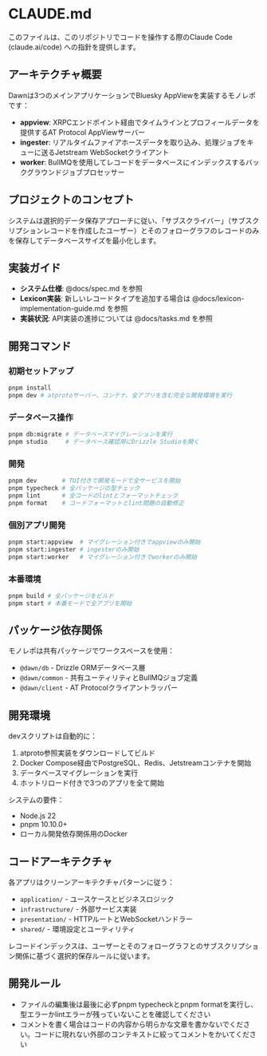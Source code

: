 # CLAUDE.md

このファイルは、このリポジトリでコードを操作する際のClaude Code (claude.ai/code) への指針を提供します。

## アーキテクチャ概要

Dawnは3つのメインアプリケーションでBluesky AppViewを実装するモノレポです：

- **appview**: XRPCエンドポイント経由でタイムラインとプロフィールデータを提供するAT Protocol AppViewサーバー
- **ingester**: リアルタイムファイアホースデータを取り込み、処理ジョブをキューに送るJetstream WebSocketクライアント
- **worker**: BullMQを使用してレコードをデータベースにインデックスするバックグラウンドジョブプロセッサー

## プロジェクトのコンセプト

システムは選択的データ保存アプローチに従い、「サブスクライバー」（サブスクリプションレコードを作成したユーザー）とそのフォローグラフのレコードのみを保存してデータベースサイズを最小化します。

## 実装ガイド

- **システム仕様**: @docs/spec.md を参照
- **Lexicon実装**: 新しいレコードタイプを追加する場合は @docs/lexicon-implementation-guide.md を参照
- **実装状況**: API実装の進捗については @docs/tasks.md を参照

## 開発コマンド

### 初期セットアップ

```bash
pnpm install
pnpm dev # atprotoサーバー、コンテナ、全アプリを含む完全な開発環境を実行
```

### データベース操作

```bash
pnpm db:migrate # データベースマイグレーションを実行
pnpm studio     # データベース確認用にDrizzle Studioを開く
```

### 開発

```bash
pnpm dev       # TUI付きで開発モードで全サービスを開始
pnpm typecheck # 全パッケージの型チェック
pnpm lint      # 全コードのlintとフォーマットチェック
pnpm format    # コードフォーマットとlint問題の自動修正
```

### 個別アプリ開発

```bash
pnpm start:appview  # マイグレーション付きでappviewのみ開始
pnpm start:ingester # ingesterのみ開始
pnpm start:worker   # マイグレーション付きでworkerのみ開始
```

### 本番環境

```bash
pnpm build # 全パッケージをビルド
pnpm start # 本番モードで全アプリを開始
```

## パッケージ依存関係

モノレポは共有パッケージでワークスペースを使用：

- `@dawn/db` - Drizzle ORMデータベース層
- `@dawn/common` - 共有ユーティリティとBullMQジョブ定義
- `@dawn/client` - AT Protocolクライアントラッパー

## 開発環境

devスクリプトは自動的に：

1. atproto参照実装をダウンロードしてビルド
2. Docker Compose経由でPostgreSQL、Redis、Jetstreamコンテナを開始
3. データベースマイグレーションを実行
4. ホットリロード付きで3つのアプリを全て開始

システムの要件：

- Node.js 22
- pnpm 10.10.0+
- ローカル開発依存関係用のDocker

## コードアーキテクチャ

各アプリはクリーンアーキテクチャパターンに従う：

- `application/` - ユースケースとビジネスロジック
- `infrastructure/` - 外部サービス実装
- `presentation/` - HTTPルートとWebSocketハンドラー
- `shared/` - 環境設定とユーティリティ

レコードインデックスは、ユーザーとそのフォローグラフとのサブスクリプション関係に基づく選択的保存ルールに従います。

## 開発ルール

- ファイルの編集後は最後に必ずpnpm typecheckとpnpm formatを実行し、型エラーかlintエラーが残っていないことを確認してください
- コメントを書く場合はコードの内容から明らかな文章を書かないでください。コードに現れない外部のコンテキストに絞ってコメントをかいてください
